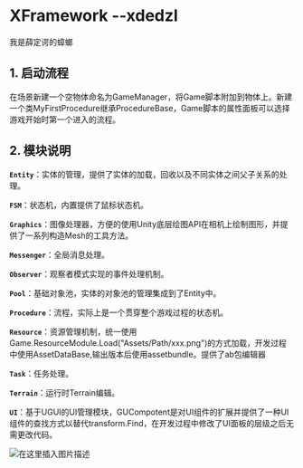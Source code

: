 # XFramework  --xdedzl
我是薛定谔的蟑螂

## 1. 启动流程

在场景新建一个空物体命名为GameManager，将Game脚本附加到物体上。新建一个类MyFirstProcedure继承ProcedureBase，Game脚本的属性面板可以选择游戏开始时第一个进入的流程。

## 2. 模块说明

**`Entity`**：实体的管理，提供了实体的加载，回收以及不同实体之间父子关系的处理。

**`FSM`**：状态机，内置提供了鼠标状态机。

**`Graphics`**：图像处理器，方便的使用Unity底层绘图API在相机上绘制图形，并提供了一系列构造Mesh的工具方法。

**`Messenger`**：全局消息处理。

**`Observer`**：观察者模式实现的事件处理机制。

**`Pool`**：基础对象池，实体的对象池的管理集成到了Entity中。

**`Procedure`**：流程，实际上是一个贯穿整个游戏过程的状态机。

**`Resource`**：资源管理机制，统一使用Game.ResourceModule.Load<T>("Assets/Path/xxx.png")的方式加载，开发过程中使用AssetDataBase,输出版本后使用assetbundle。提供了ab包编辑器

**`Task`**：任务处理。

**`Terrain`**：运行时Terrain编辑。

**`UI`**：基于UGUI的UI管理模块，GUCompotent是对UI组件的扩展并提供了一种UI组件的查找方式以替代transform.Find，在开发过程中修改了UI面板的层级之后无需更改代码。



![在这里插入图片描述](https://img-blog.csdnimg.cn/20190509223528770.png)